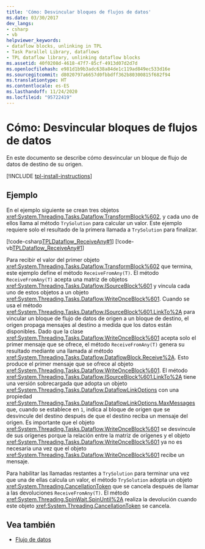 ```yaml
---
title: 'Cómo: Desvincular bloques de flujos de datos'
ms.date: 03/30/2017
dev_langs:
- csharp
- vb
helpviewer_keywords:
- dataflow blocks, unlinking in TPL
- Task Parallel Library, dataflows
- TPL dataflow library, unlinking dataflow blocks
ms.assetid: 40f0208d-4618-47f7-85cf-4913d07d2d7d
ms.openlocfilehash: e981d1b9b3adc638a84de1c119ad849ec533d16e
ms.sourcegitcommit: d8020797a6657d0fbbdff362b80300815f682f94
ms.translationtype: HT
ms.contentlocale: es-ES
ms.lasthandoff: 11/24/2020
ms.locfileid: "95722419"
---
```

# <a name="how-to-unlink-dataflow-blocks"></a>Cómo: Desvincular bloques de flujos de datos

En este documento se describe cómo desvincular un bloque de flujo de datos de destino de su origen.

[!INCLUDE [tpl-install-instructions](../../../includes/tpl-install-instructions.md)]

## <a name="example"></a>Ejemplo  

 En el ejemplo siguiente se crean tres objetos <xref:System.Threading.Tasks.Dataflow.TransformBlock%602>, y cada uno de ellos llama al método `TrySolution` para calcular un valor. Este ejemplo requiere solo el resultado de la primera llamada a `TrySolution` para finalizar.  
  
 [!code-csharp[TPLDataflow_ReceiveAny#1](../../../samples/snippets/csharp/VS_Snippets_Misc/tpldataflow_receiveany/cs/dataflowreceiveany.cs#1)]
 [!code-vb[TPLDataflow_ReceiveAny#1](../../../samples/snippets/visualbasic/VS_Snippets_Misc/tpldataflow_receiveany/vb/dataflowreceiveany.vb#1)]  
  
 Para recibir el valor del primer objeto <xref:System.Threading.Tasks.Dataflow.TransformBlock%602> que termina, este ejemplo define el método `ReceiveFromAny(T)`. El método `ReceiveFromAny(T)` acepta una matriz de objetos <xref:System.Threading.Tasks.Dataflow.ISourceBlock%601> y vincula cada uno de estos objetos a un objeto <xref:System.Threading.Tasks.Dataflow.WriteOnceBlock%601>. Cuando se usa el método <xref:System.Threading.Tasks.Dataflow.ISourceBlock%601.LinkTo%2A> para vincular un bloque de flujo de datos de origen a un bloque de destino, el origen propaga mensajes al destino a medida que los datos están disponibles. Dado que la clase <xref:System.Threading.Tasks.Dataflow.WriteOnceBlock%601> acepta solo el primer mensaje que se ofrece, el método `ReceiveFromAny(T)` genera su resultado mediante una llamada al método <xref:System.Threading.Tasks.Dataflow.DataflowBlock.Receive%2A>. Esto produce el primer mensaje que se ofrece al objeto <xref:System.Threading.Tasks.Dataflow.WriteOnceBlock%601>. El método <xref:System.Threading.Tasks.Dataflow.ISourceBlock%601.LinkTo%2A> tiene una versión sobrecargada que adopta un objeto <xref:System.Threading.Tasks.Dataflow.DataflowLinkOptions> con una propiedad <xref:System.Threading.Tasks.Dataflow.DataflowLinkOptions.MaxMessages> que, cuando se establece en `1`, indica al bloque de origen que se desvincule del destino después de que el destino reciba un mensaje del origen. Es importante que el objeto <xref:System.Threading.Tasks.Dataflow.WriteOnceBlock%601> se desvincule de sus orígenes porque la relación entre la matriz de orígenes y el objeto <xref:System.Threading.Tasks.Dataflow.WriteOnceBlock%601> ya no es necesaria una vez que el objeto <xref:System.Threading.Tasks.Dataflow.WriteOnceBlock%601> recibe un mensaje.  
  
 Para habilitar las llamadas restantes a `TrySolution` para terminar una vez que una de ellas calcula un valor, el método `TrySolution` adopta un objeto <xref:System.Threading.CancellationToken> que se cancela después de llamar a las devoluciones `ReceiveFromAny(T)`. El método <xref:System.Threading.SpinWait.SpinUntil%2A> realiza la devolución cuando este objeto <xref:System.Threading.CancellationToken> se cancela.  
  
## <a name="see-also"></a>Vea también

- [Flujo de datos](dataflow-task-parallel-library.md)
